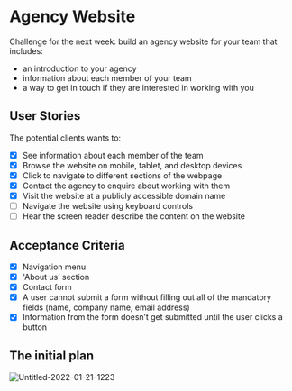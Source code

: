 # Agency Website

Challenge for the next week: build an agency website for your team that includes:
- an introduction to your agency
- information about each member of your team
- a way to get in touch if they are interested in working with you

## User Stories
The potential clients wants to:
- [x] See information about each member of the team 
- [x] Browse the website on mobile, tablet, and desktop devices
- [x] Click to navigate to different sections of the webpage
- [x] Contact the agency to enquire about working with them
- [x] Visit the website at a publicly accessible domain name
- [ ] Navigate the website using keyboard controls
- [ ] Hear the screen reader describe the content on the website 

## Acceptance Criteria
- [x] Navigation menu
- [x] 'About us’ section
- [x] Contact form 
- [x] A user cannot submit a form without filling out all of the mandatory fields (name, company name, email address)
- [x] Information from the form doesn’t get submitted until the user clicks a button

## The initial plan
![Untitled-2022-01-21-1223](https://user-images.githubusercontent.com/82713219/151401500-32296e0b-48e7-4f4a-86f6-3323adc67328.png)

